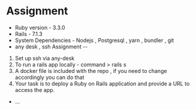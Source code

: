 
# Assignment

* Ruby version - 3.3.0
* Rails - 7.1.3
* System Dependencies - Nodejs , Postgresql , yarn , bundler , git
* any desk , ssh 
Assignment --
1. Set up ssh via any-desk
2. To run a rails app locally - command > rails s
3. A docker file is included with the repo , if you need to change accordingly you can do that
4. Your task is to deploy a Ruby on Rails application and provide a  URL to access the app.

* ...

